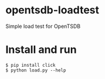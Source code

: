 # opentsdb-loadtest
Simple load test for OpenTSDB 

# Install and run


```
$ pip install click
$ python load.py --help
```

